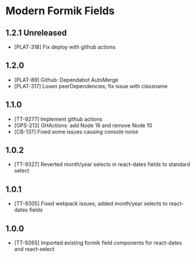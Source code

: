 # Modern Formik Fields

## 1.2.1 Unreleased

- [PLAT-318] Fix deploy with github actions

## 1.2.0

- [PLAT-89] Github: Dependabot AutoMerge
- [PLAT-317] Losen peerDependencies; fix issue with classname

## 1.1.0

- [TT-9277] Implement github actions
- [OPS-213] GHActions: add Node 16 and remove Node 10
- [CB-137] Fixed some issues causing console noise

## 1.0.2

- [TT-9327] Reverted month/year selects in react-dates fields to standard select

## 1.0.1

- [TT-9305] Fixed webpack issues, added month/year selects to react-dates fields

## 1.0.0

- [TT-9265] Imported existing formik field components for react-dates and react-select
